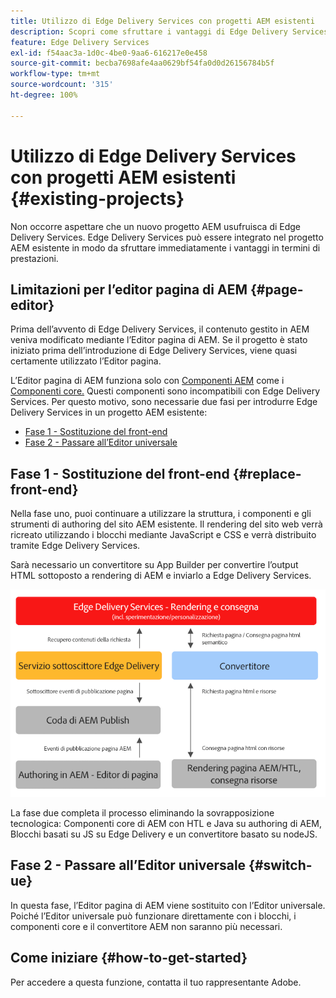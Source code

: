 ```yaml
---
title: Utilizzo di Edge Delivery Services con progetti AEM esistenti
description: Scopri come sfruttare i vantaggi di Edge Delivery Services sui tuoi progetti AEM esistenti
feature: Edge Delivery Services
exl-id: f54aac3a-1d0c-4be0-9aa6-616217e0e458
source-git-commit: becba7698afe4aa0629bf54fa0d0d26156784b5f
workflow-type: tm+mt
source-wordcount: '315'
ht-degree: 100%

---
```


# Utilizzo di Edge Delivery Services con progetti AEM esistenti {#existing-projects}

Non occorre aspettare che un nuovo progetto AEM usufruisca di Edge Delivery Services. Edge Delivery Services può essere integrato nel progetto AEM esistente in modo da sfruttare immediatamente i vantaggi in termini di prestazioni.

## Limitazioni per l’editor pagina di AEM {#page-editor}

Prima dell’avvento di Edge Delivery Services, il contenuto gestito in AEM veniva modificato mediante l’Editor pagina di AEM. Se il progetto è stato iniziato prima dell’introduzione di Edge Delivery Services, viene quasi certamente utilizzato l’Editor pagina.

L’Editor pagina di AEM funziona solo con [Componenti AEM](/help/implementing/developing/components/overview.md) come i [Componenti core.](https://experienceleague.adobe.com/docs/experience-manager-core-components/using/introduction.html?lang=it) Questi componenti sono incompatibili con Edge Delivery Services. Per questo motivo, sono necessarie due fasi per introdurre Edge Delivery Services in un progetto AEM esistente:

* [Fase 1 - Sostituzione del front-end](#replace-front-end)
* [Fase 2 - Passare all’Editor universale](#switch-ue)

## Fase 1 - Sostituzione del front-end {#replace-front-end}

Nella fase uno, puoi continuare a utilizzare la struttura, i componenti e gli strumenti di authoring del sito AEM esistente. Il rendering del sito web verrà ricreato utilizzando i blocchi mediante JavaScript e CSS e verrà distribuito tramite Edge Delivery Services.

<!--Please see the [Build section](/help/edge/developer/block-collection.md) of the Edge Delivery Services documentation for more details on blocks and how to develop for Edge Delivery services.-->

Sarà necessario un convertitore su App Builder per convertire l’output HTML sottoposto a rendering di AEM e inviarlo a Edge Delivery Services.

![Convertitore di contenuto nel flusso di pubblicazione](assets/content-converter.png)

La fase due completa il processo eliminando la sovrapposizione tecnologica: Componenti core di AEM con HTL e Java su authoring di AEM, Blocchi basati su JS su Edge Delivery e un convertitore basato su nodeJS.

## Fase 2 - Passare all’Editor universale {#switch-ue}

In questa fase, l’Editor pagina di AEM viene sostituito con l’Editor universale. Poiché l’Editor universale può funzionare direttamente con i blocchi, i componenti core e il convertitore AEM non saranno più necessari.

## Come iniziare {#how-to-get-started}

Per accedere a questa funzione, contatta il tuo rappresentante Adobe.
